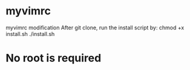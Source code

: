 # myvimrc
myvimrc modification
After git clone, run the install script by:
  chmod +x install.sh
  ./install.sh
  # No root is required
